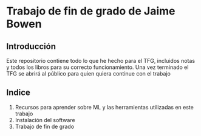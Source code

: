 # Trabajo de fin de grado de Jaime Bowen  
## Introducción 
Este repositorio contiene todo lo que he hecho para el TFG, incluidos notas y todos los libros para su correcto funcionamiento. Una vez terminado el TFG se abrirá al público para quien quiera continue con el trabajo
## Indice
1. Recursos para aprender sobre ML y las herramientas utilizadas en este trabajo
2. Instalación del software  
3.  Trabajo de fin de grado


